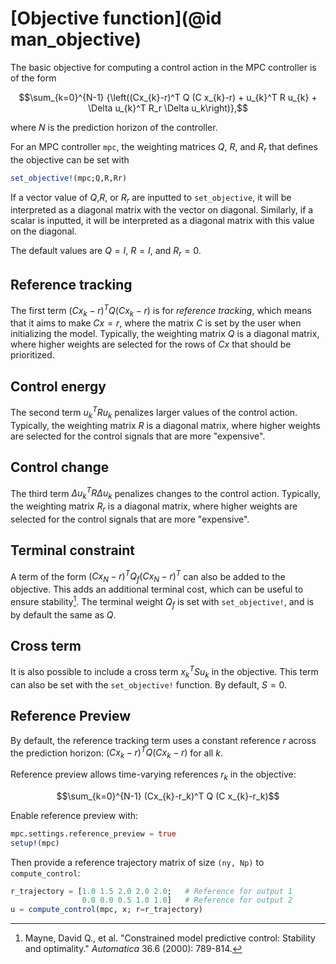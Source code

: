 # [Objective function](@id man_objective)
The basic objective for computing a control action in the MPC controller is of the form 
```math
\sum_{k=0}^{N-1} {\left((Cx_{k}-r)^T Q (C x_{k}-r) + u_{k}^T R u_{k} + \Delta u_{k}^T R_r \Delta u_k\right)},
```
where $N$ is the prediction horizon of the controller.

For an MPC controller `mpc`, the weighting matrices $Q$, $R$, and $R_r$ that defines the objective can be set with 
```julia
set_objective!(mpc;Q,R,Rr)
```
If a vector value of $Q$,$R$, or $R_r$ are inputted to `set_objective`, it will be interpreted as a diagonal matrix with the vector on diagonal. Similarly, if a scalar is inputted, it will be interpreted as a diagonal matrix with this value on the diagonal.

The default values are $Q=I$, $R=I$, and $R_r = 0$.

## Reference tracking
The first term $(Cx_{k}-r)^T Q (C x_{k}-r)$ is for _reference tracking_, which means that it aims to make $Cx = r$, where the matrix $C$ is set by the user when initializing the model. Typically, the weighting matrix $Q$ is a diagonal matrix, where higher weights are selected for the rows of $C x$ that should be prioritized.

## Control energy
The second term $u_k^T R u_k$ penalizes larger values of the control action. Typically, the weighting matrix $R$ is a diagonal matrix, where higher weights are selected for the control signals that are more "expensive".

## Control change 
The third term $\Delta u_k^T R \Delta u_k$ penalizes changes to the control action. Typically, the weighting matrix $R_r$ is a diagonal matrix, where higher weights are selected for the control signals that are more "expensive".

## Terminal constraint
A term of the form $(Cx_N-r)^T Q_f (C x_N -r)^T$ can also be added to the objective. This adds an additional terminal cost, which can be useful to ensure stability[^Mayne00]. The terminal weight $Q_f$ is set with `set_objective!`, and is by default the same as $Q$. 


[^Mayne00]: Mayne, David Q., et al. "Constrained model predictive control: Stability and optimality." _Automatica_ 36.6 (2000): 789-814.

## Cross term 
It is also possible to include a cross term $x_k^T S u_k$ in the objective. This term can also be set with the `set_objective!` function. By default, $S=0$.

## Reference Preview
By default, the reference tracking term uses a constant reference $r$ across the prediction horizon: $(Cx_{k}-r)^T Q (C x_{k}-r)$ for all $k$. 

Reference preview allows time-varying references $r_k$ in the objective:
```math
\sum_{k=0}^{N-1} (Cx_{k}-r_k)^T Q (C x_{k}-r_k)
```

Enable reference preview with:
```julia
mpc.settings.reference_preview = true
setup!(mpc)
```

Then provide a reference trajectory matrix of size `(ny, Np)` to `compute_control`:
```julia
r_trajectory = [1.0 1.5 2.0 2.0 2.0;   # Reference for output 1
                0.0 0.0 0.5 1.0 1.0]   # Reference for output 2  
u = compute_control(mpc, x; r=r_trajectory)
```

